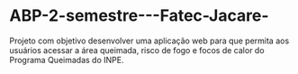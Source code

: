 # ABP-2-semestre---Fatec-Jacare-
Projeto com objetivo desenvolver uma aplicação web para que permita aos usuários acessar a área queimada, risco de fogo e focos de calor do Programa Queimadas do INPE.
